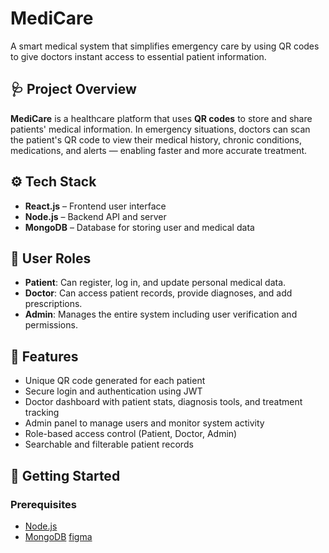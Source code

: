 # MediCare

A smart medical system that simplifies emergency care by using QR codes to give doctors instant access to essential patient information.

## 🩺 Project Overview

**MediCare** is a healthcare platform that uses **QR codes** to store and share patients' medical information. In emergency situations, doctors can scan the patient's QR code to view their medical history, chronic conditions, medications, and alerts — enabling faster and more accurate treatment.

## ⚙️ Tech Stack

- **React.js** – Frontend user interface
- **Node.js** – Backend API and server
- **MongoDB** – Database for storing user and medical data

## 👥 User Roles

- **Patient**: Can register, log in, and update personal medical data.
- **Doctor**: Can access patient records, provide diagnoses, and add prescriptions.
- **Admin**: Manages the entire system including user verification and permissions.

## 🔐 Features

- Unique QR code generated for each patient
- Secure login and authentication using JWT
- Doctor dashboard with patient stats, diagnosis tools, and treatment tracking
- Admin panel to manage users and monitor system activity
- Role-based access control (Patient, Doctor, Admin)
- Searchable and filterable patient records

## 🚀 Getting Started

### Prerequisites

- [Node.js](https://nodejs.org)
- [MongoDB](https://www.mongodb.com)
[figma]([https://www.mongodb.com](https://www.figma.com/design/ltv5tHnLX7SwuUgJcifVwU/Untitled?m=auto&t=LgXRzcJeltqEadNA-6))
